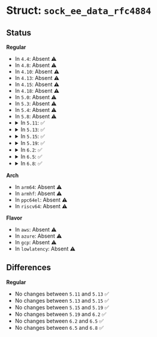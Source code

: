 # Struct: <code>sock_ee_data_rfc4884</code>

## Status
<b>Regular</b>
<ul>
<li>
In <code>4.4</code>: Absent ⚠️
</li>
<li>
In <code>4.8</code>: Absent ⚠️
</li>
<li>
In <code>4.10</code>: Absent ⚠️
</li>
<li>
In <code>4.13</code>: Absent ⚠️
</li>
<li>
In <code>4.15</code>: Absent ⚠️
</li>
<li>
In <code>4.18</code>: Absent ⚠️
</li>
<li>
In <code>5.0</code>: Absent ⚠️
</li>
<li>
In <code>5.3</code>: Absent ⚠️
</li>
<li>
In <code>5.4</code>: Absent ⚠️
</li>
<li>
In <code>5.8</code>: Absent ⚠️
</li>
<li>
<details>
<summary>In <code>5.11</code>: ✅</summary>

```c
struct sock_ee_data_rfc4884 {
    __u16 len;
    __u8 flags;
    __u8 reserved;
};
```
</details>
</li>
<li>
<details>
<summary>In <code>5.13</code>: ✅</summary>

```c
struct sock_ee_data_rfc4884 {
    __u16 len;
    __u8 flags;
    __u8 reserved;
};
```
</details>
</li>
<li>
<details>
<summary>In <code>5.15</code>: ✅</summary>

```c
struct sock_ee_data_rfc4884 {
    __u16 len;
    __u8 flags;
    __u8 reserved;
};
```
</details>
</li>
<li>
<details>
<summary>In <code>5.19</code>: ✅</summary>

```c
struct sock_ee_data_rfc4884 {
    __u16 len;
    __u8 flags;
    __u8 reserved;
};
```
</details>
</li>
<li>
<details>
<summary>In <code>6.2</code>: ✅</summary>

```c
struct sock_ee_data_rfc4884 {
    __u16 len;
    __u8 flags;
    __u8 reserved;
};
```
</details>
</li>
<li>
<details>
<summary>In <code>6.5</code>: ✅</summary>

```c
struct sock_ee_data_rfc4884 {
    __u16 len;
    __u8 flags;
    __u8 reserved;
};
```
</details>
</li>
<li>
<details>
<summary>In <code>6.8</code>: ✅</summary>

```c
struct sock_ee_data_rfc4884 {
    __u16 len;
    __u8 flags;
    __u8 reserved;
};
```
</details>
</li>
</ul>
<b>Arch</b>
<ul>
<li>
In <code>arm64</code>: Absent ⚠️
</li>
<li>
In <code>armhf</code>: Absent ⚠️
</li>
<li>
In <code>ppc64el</code>: Absent ⚠️
</li>
<li>
In <code>riscv64</code>: Absent ⚠️
</li>
</ul>
<b>Flavor</b>
<ul>
<li>
In <code>aws</code>: Absent ⚠️
</li>
<li>
In <code>azure</code>: Absent ⚠️
</li>
<li>
In <code>gcp</code>: Absent ⚠️
</li>
<li>
In <code>lowlatency</code>: Absent ⚠️
</li>
</ul>

## Differences
<b>Regular</b>
<ul>
<li>
No changes between <code>5.11</code> and <code>5.13</code> ✅
</li>
<li>
No changes between <code>5.13</code> and <code>5.15</code> ✅
</li>
<li>
No changes between <code>5.15</code> and <code>5.19</code> ✅
</li>
<li>
No changes between <code>5.19</code> and <code>6.2</code> ✅
</li>
<li>
No changes between <code>6.2</code> and <code>6.5</code> ✅
</li>
<li>
No changes between <code>6.5</code> and <code>6.8</code> ✅
</li>
</ul>
